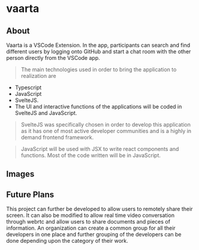 # vaarta

## About

Vaarta is a VSCode Extension. In the app, participants can search and find different users by logging onto GitHub and start a chat room with the other 
person directly from the VSCode app. 


> The main technologies used in order to bring the application to realization are 
  - Typescript
  - JavaScript 
  - SvelteJS. 
  - The UI and interactive functions of the applications will be coded in SvelteJS and JavaScript. 

> SvelteJS was specifically chosen in order to develop this application as it has  one of most active developer communities and is a highly in demand frontend  framework. 

> JavaScript will be used with JSX to write react components and functions. Most of the code written will be in JavaScript.


## Images



## Future Plans 

This project can further be developed to allow users to remotely share their screen. It can also be modified to allow real time video conversation through webrtc and 
allow users to share documents and pieces of information. 
An organization can create a common group for all their developers in one place and further grouping of the developers can be done depending upon the category 
of their work. 
